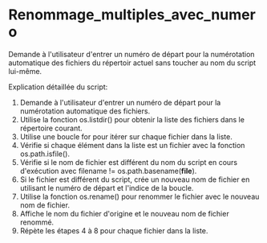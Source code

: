 # Renommage_multiples_avec_numero

Demande à l'utilisateur d'entrer un numéro de départ pour la numérotation automatique des fichiers du répertoir actuel 
sans toucher au nom du script lui-même.

Explication détaillée du script:

1. Demande à l'utilisateur d'entrer un numéro de départ pour la numérotation automatique des fichiers.
2. Utilise la fonction os.listdir() pour obtenir la liste des fichiers dans le répertoire courant.
3. Utilise une boucle for pour itérer sur chaque fichier dans la liste.
4. Vérifie si chaque élément dans la liste est un fichier avec la fonction os.path.isfile().
5. Vérifie si le nom de fichier est différent du nom du script en cours d'exécution avec filename != os.path.basename(__file__).
6. Si le fichier est différent du script, crée un nouveau nom de fichier en utilisant le numéro de départ et l'indice de la boucle.
7. Utilise la fonction os.rename() pour renommer le fichier avec le nouveau nom de fichier.
8. Affiche le nom du fichier d'origine et le nouveau nom de fichier renommé.
9. Répète les étapes 4 à 8 pour chaque fichier dans la liste.

